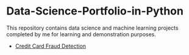 # **Data-Science-Portfolio-in-Python**

This repository contains data science and machine learning projects completed by me for learning and demonstration purposes.


- [Credit Card Fraud Detection](https://github.com/pb111/Data-Science-Portfolio-in-Python/blob/master/Credit_Card_Fraud_Detection.ipynb)



